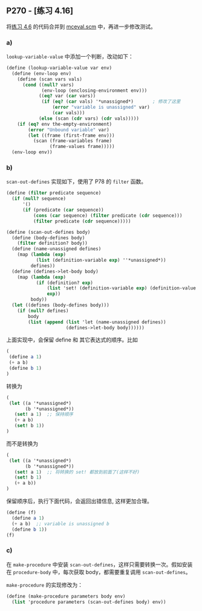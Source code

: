 ## P270 - [练习 4.16]

将[练习 4.6](./exercise_4_6.md) 的代码合并到 [mceval.scm](./mceval.scm) 中，再进一步修改测试。

### a)

`lookup-variable-value` 中添加一个判断，改动如下：

``` Scheme
(define (lookup-variable-value var env)
  (define (env-loop env)
    (define (scan vars vals)
      (cond ((null? vars)
             (env-loop (enclosing-environment env)))
            ((eq? var (car vars))
             (if (eq? (car vals) '*unassigned*)       ; 修改了这里
                 (error "variable is unassigned" var)
                 (car vals)))
            (else (scan (cdr vars) (cdr vals)))))
    (if (eq? env the-empty-environment)
        (error "Unbound variable" var)
        (let ((frame (first-frame env)))
          (scan (frame-variables frame)
                (frame-values frame)))))
  (env-loop env))
```

### b)

`scan-out-defines` 实现如下，使用了 P78 的 `filter` 函数。

``` Scheme
(define (filter predicate sequence)
  (if (null? sequence)
      '()
      (if (predicate (car sequence))
          (cons (car sequence) (filter predicate (cdr sequence)))
          (filter predicate (cdr sequence)))))

(define (scan-out-defines body)
  (define (body-defines body)
    (filter definition? body))
  (define (name-unassigned defines)
    (map (lambda (exp)
           (list (definition-variable exp) ''*unassigned*))
         defines))
  (define (defines->let-body body)
    (map (lambda (exp)
           (if (definition? exp)
               (list 'set! (definition-variable exp) (definition-value exp))
               exp))
         body))
  (let ((defines (body-defines body)))
    (if (null? defines)
        body
        (list (append (list 'let (name-unassigned defines))
                      (defines->let-body body))))))
```

上面实现中，会保留 define 和 其它表达式的顺序。比如

``` Scheme
(
 (define a 1)
 (+ a b)
 (define b 1)
)
```

转换为

``` Scheme
(
 (let ((a '*unassigned*)
       (b '*unassigned*)) 
   (set! a 1)  ;; 保持顺序
   (+ a b) 
   (set! b 1))
)
```

而不是转换为
 
``` Scheme
(
 (let ((a '*unassigned*)
       (b '*unassigned*)) 
   (set! a 1)  ;; 将转换的 set! 都放到前面了(这样不好)
   (set! b 1) 
   (+ a b))
)
``` 

保留顺序后，执行下面代码，会返回出错信息, 这样更加合理。

``` Scheme
(define (f)
  (define a 1)
  (+ a b)  ;; variable is unassigned b
  (define b 1))
(f)
```

### c)

在 `make-procedure` 中安装 `scan-out-defines`，这样只需要转换一次。假如安装在 `procedure-body` 中，每次获取 body，都需要重复调用 `scan-out-defines`。

`make-procedure` 的实现修改为：
 
``` Scheme
(define (make-procedure parameters body env)
  (list 'procedure parameters (scan-out-defines body) env))
```  
